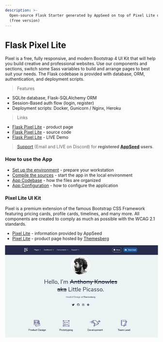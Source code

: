 ```yaml
---
description: >-
  Open-source Flask Starter generated by AppSeed on top of Pixel Lite design
  (free version)
---
```


# Flask Pixel Lite

Pixel is a free, fully responsive, and modern Bootstrap 4 UI Kit that will help you build creative and professional websites. Use our components and sections, switch some Sass variables to build and arrange pages to best suit your needs. The Flask codebase is provided with database, ORM, authentication, and deployment scripts.  

> Features

* SQLite database, Flask-SQLAlchemy ORM
* Session-Based auth flow \(login, register\)
* Deployment scripts: Docker, Gunicorn / Nginx, Heroku 

> Links

* [Flask Pixel Lite](https://appseed.us/apps/flask-apps/flask-pixel-bootstrap-uikit) - product page
* [Flask Pixel Lite](https://github.com/app-generator/flask-pixel-bootstrap-uikit) - source code 
* [Flask Pixel Lite](https://flask-pixel-lite.appseed-srv1.com/) - LIVE Demo

> [Support](https://appseed.us/support) \(Email and LIVE on Discord\) for **registered** [**AppSeed**](https://appseed.us/) **users**.



### How to use the App

* [Set up the environment](../../boilerplate-code/flask.md#environment) - prepare your workstation
* [Compile the sources](../../boilerplate-code/flask-dashboard.md#build-the-app-1) - start the app in the local environment
* [App Codebase](../../boilerplate-code/flask.md#app-codebase) - how the files are organized
* [App Configuration](../../boilerplate-code/flask.md#app-configuration) - how to configure the application



### Pixel Lite UI Kit

Pixel is a premium extension of the famous Bootstrap CSS Framework featuring pricing cards, profile cards, timelines, and many more. All components are created to comply as much as possible with the WCAG 2.1 standards.

* [Pixel Lite](../../content/bootstrap-template/pixel-lite-template.md) - information provided by AppSeed
* [Pixel Lite](https://themesberg.com/product/ui-kit/pixel-free-bootstrap-5-ui-kit) - product page hosted by [Themesberg](../../content/partners/themesberg.md)

![Pixel Lite - Freelancer Page.](../../.gitbook/assets/pixel-lite-freelancer-page.jpg)

